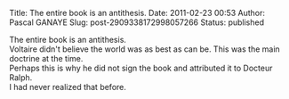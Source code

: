 Title: The entire book is an antithesis.
Date: 2011-02-23 00:53
Author: Pascal GANAYE
Slug: post-2909338172998057266
Status: published

The entire book is an antithesis.  
Voltaire didn't believe the world was as best as can be. This was the main doctrine at the time.  
Perhaps this is why he did not sign the book and attributed it to Docteur Ralph.  
I had never realized that before.
